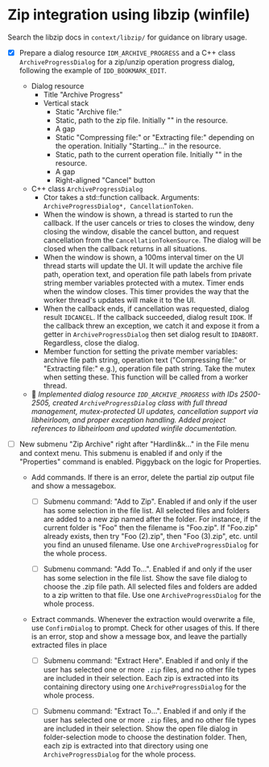 # Zip integration using libzip (winfile)

Search the libzip docs in `context/libzip/` for guidance on library usage.

- [x] Prepare a dialog resource `IDM_ARCHIVE_PROGRESS` and a C++ class `ArchiveProgressDialog` for a zip/unzip operation progress dialog, following the example of `IDD_BOOKMARK_EDIT`.
    - Dialog resource
        - Title "Archive Progress"
        - Vertical stack
            - Static "Archive file:" 
            - Static, path to the zip file. Initially "" in the resource.
            - A gap
            - Static "Compressing file:" or "Extracting file:" depending on the operation. Initially "Starting..." in the resource.
            - Static, path to the current operation file. Initially "" in the resource.
            - A gap
            - Right-aligned "Cancel" button
    - C++ class `ArchiveProgressDialog`
        - Ctor takes a std::function callback. Arguments: `ArchiveProgressDialog*, CancellationToken`.
        - When the window is shown, a thread is started to run the callback. If the user cancels or tries to closes the window, deny closing the window, disable the cancel button, and request cancellation from the `CancellationTokenSource`. The dialog will be closed when the callback returns in all situations.
        - When the window is shown, a 100ms interval timer on the UI thread starts will update the UI. It will update the archive file path, operation text, and operation file path labels from private string member variables protected with a mutex. Timer ends when the window closes. This timer provides the way that the worker thread's updates will make it to the UI.
        - When the callback ends, if cancellation was requested, dialog result `IDCANCEL`. If the callback succeeded, dialog result `IDOK`. If the callback threw an exception, we catch it and expose it from a getter in `ArchiveProgressDialog` then set dialog result to `IDABORT`. Regardless, close the dialog.
        - Member function for setting the private member variables: archive file path string, operation text ("Compressing file:" or "Extracting file:" e.g.), operation file path string. Take the mutex when setting these. This function will be called from a worker thread.
    - 🤖 *Implemented dialog resource `IDD_ARCHIVE_PROGRESS` with IDs 2500-2505, created `ArchiveProgressDialog` class with full thread management, mutex-protected UI updates, cancellation support via libheirloom, and proper exception handling. Added project references to libheirloom and updated winfile documentation.*

- [ ] New submenu "Zip Archive" right after "Hardlin&k..." in the File menu and context menu. This submenu is enabled if and only if the "Properties" command is enabled. Piggyback on the logic for Properties.

    - Add commands. If there is an error, delete the partial zip output file and show a messagebox.

        - [ ] Submenu command: "Add to Zip". Enabled if and only if the user has some selection in the file list. All selected files and folders are added to a new zip named after the folder. For instance, if the current folder is "Foo" then the filename is "Foo.zip". If "Foo.zip" already exists, then try "Foo (2).zip", then "Foo (3).zip", etc. until you find an unused filename. Use one `ArchiveProgressDialog` for the whole process. 

        - [ ] Submenu command: "Add To...". Enabled if and only if the user has some selection in the file list. Show the save file dialog to choose the .zip file path. All selected files and folders are added to a zip written to that file. Use one `ArchiveProgressDialog` for the whole process.

    - Extract commands. Whenever the extraction would overwrite a file, use `ConfirmDialog` to prompt. Check for other usages of this. If there is an error, stop and show a message box, and leave the partially extracted files in place

        - [ ] Submenu command: "Extract Here". Enabled if and only if the user has selected one or more `.zip` files, and no other file types are included in their selection. Each zip is extracted into its containing directory using one `ArchiveProgressDialog` for the whole process.

        - [ ] Submenu command: "Extract To...". Enabled if and only if the user has selected one or more `.zip` files, and no other file types are included in their selection. Show the open file dialog in folder-selection mode to choose the destination folder. Then, each zip is extracted into that directory using one `ArchiveProgressDialog` for the whole process.
